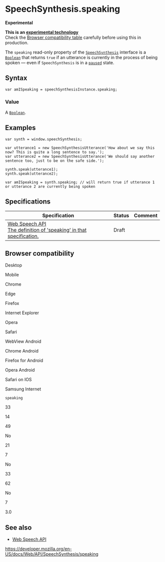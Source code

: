 SpeechSynthesis.speaking
========================

**Experimental**

**This is an [experimental technology](https://developer.mozilla.org/en-US/docs/MDN/Guidelines/Conventions_definitions#experimental)**  
Check the [Browser compatibility table](#browser_compatibility) carefully before using this in production.

The `speaking` read-only property of the [`SpeechSynthesis`](../speechsynthesis) interface is a [`Boolean`](https://developer.mozilla.org/en-US/docs/Web/JavaScript/Reference/Global_Objects/Boolean) that returns `true` if an utterance is currently in the process of being spoken — even if `SpeechSynthesis` is in a [`paused`](pause) state.

Syntax
------

    var amISpeaking = speechSynthesisInstance.speaking;

### Value

A [`Boolean`](https://developer.mozilla.org/en-US/docs/Web/JavaScript/Reference/Global_Objects/Boolean).

Examples
--------

    var synth = window.speechSynthesis;

    var utterance1 = new SpeechSynthesisUtterance('How about we say this now? This is quite a long sentence to say.');
    var utterance2 = new SpeechSynthesisUtterance('We should say another sentence too, just to be on the safe side.');

    synth.speak(utterance1);
    synth.speak(utterance2);

    var amISpeaking = synth.speaking; // will return true if utterance 1 or utterance 2 are currently being spoken

Specifications
--------------

<table><thead><tr class="header"><th>Specification</th><th>Status</th><th>Comment</th></tr></thead><tbody><tr class="odd"><td><a href="https://wicg.github.io/speech-api/#dom-speechsynthesis-speaking">Web Speech API<br />
<span class="small">The definition of 'speaking' in that specification.</span></a></td><td><span class="spec-draft">Draft</span></td><td></td></tr></tbody></table>

Browser compatibility
---------------------

Desktop

Mobile

Chrome

Edge

Firefox

Internet Explorer

Opera

Safari

WebView Android

Chrome Android

Firefox for Android

Opera Android

Safari on IOS

Samsung Internet

`speaking`

33

14

49

No

21

7

No

33

62

No

7

3.0

See also
--------

-   [Web Speech API](../web_speech_api)

<a href="https://developer.mozilla.org/en-US/docs/Web/API/SpeechSynthesis/speaking" class="_attribution-link">https://developer.mozilla.org/en-US/docs/Web/API/SpeechSynthesis/speaking</a>
